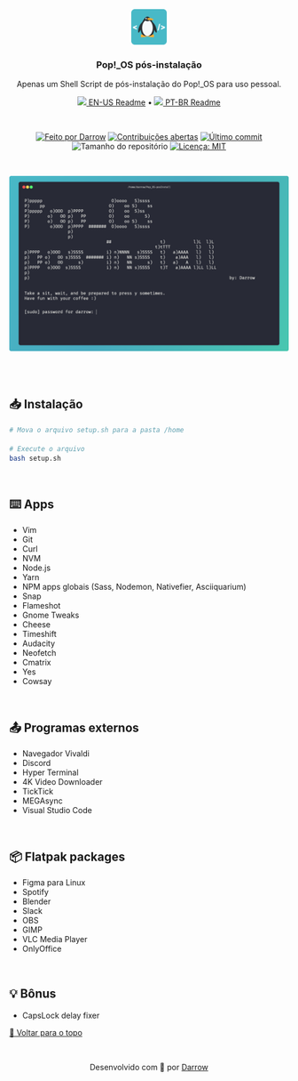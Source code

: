 <div align="center" id="top">
  <!-- Logo & Basic info project -->
  <a href="https://github.com/darrow12/Pop_OS-posInstall/blob/main/setup.sh">
    <img src="./.github/logo.png" alt="Pinguim" height="64"/>
  </a>
  
  <h3>Pop!_OS pós-instalação</h3>
  <p>Apenas um Shell Script de pós-instalação do Pop!_OS para uso pessoal.</p>

  <!-- Readme languages -->
  <p>
    <a href="README.md"><img src="https://github.com/darrow12/Pop_OS-posInstall/blob/main/.github/us.png" height="12"> EN-US Readme</a> 
    • 
    <a href="README-pt.md"><img src="https://github.com/darrow12/Pop_OS-posInstall/blob/main/.github/br.png" height="12"> PT-BR Readme</a> 
  </p>

  <br>
  
  <!-- Badges-->
  [![Feito por Darrow](https://img.shields.io/badge/Criado%20por-Darrow-6ACAD8?logo=github)](https://github.com/darrow12)
  [![Contribuições abertas](https://img.shields.io/badge/Contribui%C3%A7%C3%B5es-abertas-6ACAD8)](https://github.com/darrow12/Pop_OS-posInstall/pulls)
  [![Último commit](https://img.shields.io/github/last-commit/darrow12/Pop_OS-posInstall?color=6ACAD8&label=%C3%9Altimo%20commit)](https://github.com/darrow12/Pop_OS-posInstall/commits/main)
  ![Tamanho do repositório](https://img.shields.io/github/repo-size/darrow12/Pop_OS-posInstall?color=6ACAD8&label=Tamanho%20do%20repo)
  [![Licença: MIT](https://img.shields.io/github/license/darrow12/Pop_OS-posInstall?color=6ACAD8&label=Licen%C3%A7a&labelColor=5a5a5a)](https://github.com/darrow12/Pop_OS-posInstall/blob/main/LICENSE)

  <br>

  ![popos](./.github/banner.png#vitrinedev)
</div>

<br>
<br>

## 📥 Instalação
```bash
# Mova o arquivo setup.sh para a pasta /home

# Execute o arquivo
bash setup.sh
```
<br>



## ⌨️ Apps

- Vim
- Git
- Curl
- NVM
- Node.js
- Yarn
- NPM apps globais (Sass, Nodemon, Nativefier, Asciiquarium)
- Snap
- Flameshot
- Gnome Tweaks
- Cheese
- Timeshift
- Audacity
- Neofetch
- Cmatrix
- Yes
- Cowsay
<br>

## 📤 Programas externos

- Navegador Vivaldi
- Discord
- Hyper Terminal
- 4K Video Downloader
- TickTick
- MEGAsync
- Visual Studio Code
<br>

## 📦 Flatpak packages

- Figma para Linux
- Spotify
- Blender
- Slack
- OBS
- GIMP
- VLC Media Player
- OnlyOffice
<br>

## 💡 Bônus

- CapsLock delay fixer

 <a href='#top'>🔼 Voltar para o topo</a>

<br>

<p align="center">Desenvolvido com 💙 por <a href="https://github.com/darrow12">Darrow</a></p>
